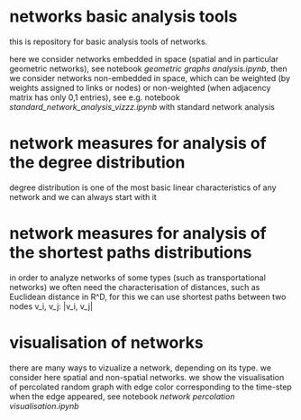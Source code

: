 
# networks basic analysis tools 
this is repository for basic analysis tools of networks. 

here we consider networks embedded in space (spatial and in particular geometric networks),  see notebook *geometric graphs analysis.ipynb*,
then we consider networks non-embedded in space, which can be weighted (by weights assigned to links or nodes) 
or non-weighted (when adjacency matrix has only 0,1 entries), see e.g. notebook *standard_network_analysis_vizzz.ipynb* with standard network analysis

# network measures for analysis of the degree distribution 
degree distribution is one of the most basic linear characteristics of any network and we can always start with it

# network measures for analysis of the shortest paths distributions 
in order to analyze networks of some types (such as transportational networks) we often need 
the characterisation of distances, such as Euclidean distance in R^D, for this we can use shortest paths between two nodes 
v_i, v_j: |v_i, v_j|


# visualisation of networks  
there are many ways to vizualize a network, depending on its type. we consider here spatial and non-spatial networks.
we show the visualisation of percolated random graph 
with edge color corresponding to the time-step when the edge appeared, see notebook *network percolation visualisation.ipynb*
